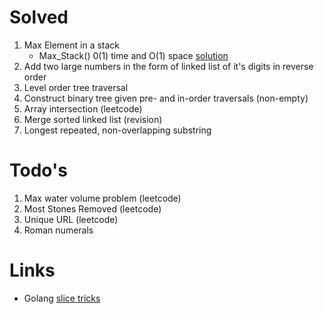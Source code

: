 <!-- This describes solved/intended-to-solve problem set with pointers to sample solutions -->
# Solved
1. Max Element in a stack  
	* Max_Stack() 0(1) time and O(1) space [solution](https://www.geeksforgeeks.org/find-maximum-in-a-stack-in-o1-time-and-o1-extra-space/)
2. Add two large numbers in the form of linked list of it's digits in reverse order
3. Level order tree traversal
4. Construct binary tree given pre- and in-order traversals (non-empty)
5. Array intersection (leetcode)
6. Merge sorted linked list (revision)
7. Longest repeated, non-overlapping substring


# Todo's
1. Max water volume problem (leetcode)
2. Most Stones Removed (leetcode)
3. Unique URL (leetcode)
4. Roman numerals


# Links
* Golang [slice tricks](https://github.com/golang/go/wiki/SliceTricks)

 